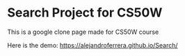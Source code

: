 # Search Project for CS50W

This is a google clone page made for CS50W course 

Here is the demo: https://alejandroferrera.github.io/Search/


